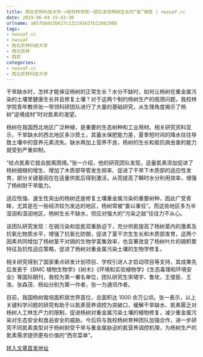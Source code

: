```yaml
---
title: 西北农林科技大学->我校林学院一团队发现杨树生长的“氮”相思 | nwsuaf.cc
date: 2019-06-04 15:43:30
urlname: a857b8dd3b627c13219163fb2286298b
tags: 
- nwsuaf.cc
- nwsuaf
- 西北农林科技大学
- 西北农林
- 西农
categories:
- nwsuaf.cc
- 西北农林科技大学
---
```



干旱缺水时，怎样才能保证杨树的正常生长？水分不缺时，如何让杨树在重金属污染的土壤里健康生长并且修复土壤？对于这两个制约杨树生产的瓶颈问题，我校林学院青年教师张一带领科研团队进行了大量的基础研究，从生理角度揭示了杨树“逆境成材”时对氮素的渴望。

杨树在我国西北地区广泛种植，是重要的生态树种和工业用材。相关研究资料显示，干旱缺水的西北地区多沙质土，其蓄水保肥能力差，夏季短时间的降水往往导致土壤中的营养元素流失。缺水再加上营养不良，杨树的生长和抵抗病虫害的能力就受到严重抑制。

“给点氮素它就会脱离困境。”张一介绍，他的研究团队发现，适量氮素添加促进了杨树细根的增生、增加了木质部导管发生频率、促进了干旱下木质部的适应性发育，部分关键基因在在适量供氮后得到激活，从而提高了瞬时水分利用效率，增强了杨树耐干旱能力。

适应性强、速生性突出的杨树还是修复土壤重金属污染的重要树种，因此广受青睐，尤其是在一些经济较为发达的地区，杨树常被“委以重任”。而这些地区多为半湿润和湿润地区，杨树生长不缺水，但应对强大的“污染之敌”往往力不从心。

该团队研究发现：在镉污染和低氮双重胁迫下，充分供氮提高了杨树茎内的激素及抗氧化物质水平，增强了抗氧化防御，促进了茎干次生生长和木质部发育，这两个因素共同增加了杨树茎干对镉的生物学富集效率，也显著改变了杨树叶片的镉积累特征及抗性适应策略，促进了杨树对重金属污染土壤的生物学修复。

相关研究得到了国家重点研发计划项目、学校引进人才启动项目等支持，其成果先后发表于《BMC 植物生物学》《树木》《环境和实验植物学》《生态毒理和环境安全》等国际期刊，我校为第一署名单位，团队研究生宋珺宇、鲁玫，王俊臣、王浩，张森茂、杨灿分别为第一作者，张一为通讯作者。

目前，我国杨树栽培面积居世界首位，总面积达 1000 余万公顷。张一表示，以上关键科学问题的研究有助于以氮素营养调控为突破口，缓解干旱缺水、氮素匮乏对杨树人工林生产力的限制，促进杨树对重金属污染土壤的植物修复，减少重金属污染对生态安全和食品安全的威胁。今后将与我校杨树育种团队加强合作，进一步研究不同氮素类型对于杨树耐受干旱与重金属胁迫的氮营养调控机理，为杨树生产的氮素需求提供更有价值的“西农菜单”。





[转入文章首发地址](https://news.nwsuaf.edu.cn/xnxw/89812.htm)